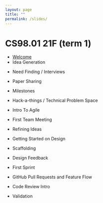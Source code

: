 ```yaml
---
layout: page
title: ""
permalink: /slides/
---
```



# CS98.01 21F (term 1)
<!-- * Welcome -->
* [Welcome](00_welcome/)
* Idea Generation
<!-- * [Idea Generation](01_ideas/) -->
* Need Finding / Interviews
<!-- * [Need Finding / Interviews](01_interviews/) -->
* Paper Sharing
<!-- * [Paper Sharing](02_paper_sharing/) -->
* Milestones
<!-- * [Milestones](02_paper_sharing/) -->
* Hack-a-things / Technical Problem Space
<!-- https://tinyurl.com/cs98-20w-pitches -->
<!-- EE* [Pitch Intro](02_pitch_intro/) -->
* Intro To Agile
<!-- EE idea pitches and paper sharing -->
* First Team Meeting
<!-- * [First Team Meeting](03_first-team-meeting) -->
* Refining Ideas
<!-- * [Refining Ideas](04_user-personas) -->
* Getting Started on Design
<!-- * [Getting Started on Design](04_design)  -->
* Scaffolding
<!-- * [Scaffolding](05_scaffolding) -->
* Design Feedback
<!-- * [Design Feedback](05_design_feedback) -->
* First Sprint
<!-- * [First Sprint](05_first-sprint) -->
* GitHub Pull Requests and Feature Flow
<!-- * [GitHub Pull Requests](05_github-prs) -->
* Code Review Intro
<!-- * [Code Review Intro](07_code_review/) -->
* Validation

<!-- # CS98.02 21W (term 2) -->
<!-- * [Welcome back!](20_welcome/) -->

<!-- * [Success Validation](24_success_validation/) -->

<!-- * [Code Review 2](22_code_review/) -->


<!-- ### Together -->
<!-- * [Sharing is Caring](30_sharing-is-caring/) -->

<!-- * [Teams, Teams, Teams](31_teamsteamsteams) -->
<!-- * [Feedback Session](33_feedback_session) -->
